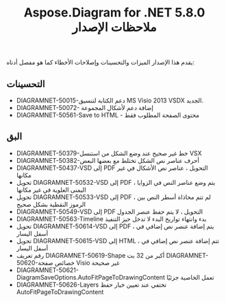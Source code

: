 ﻿---
title: Aspose.Diagram for .NET 5.8.0 ملاحظات الإصدار
type: docs
weight: 20
url: /ar/net/aspose-diagram-for-net-5-8-0-release-notes/
---
يقدم هذا الإصدار الميزات والتحسينات وإصلاحات الأخطاء كما هو مفصل أدناه:
## **التحسينات**
- DIAGRAMNET-50015-دعم الكتابة لتنسيق MS Visio 2013 VSDX الجديد.
- DIAGRAMNET-50072- إضافة دعم لأشكال المجموعة
- DIAGRAMNET-50561-Save to HTML - محتوى الصفحة المطلوب فقط
## **البق**
- DIAGRAMNET-50379-خط غير صحيح عند وضع الشكل من استنسل VSX
- DIAGRAMNET-50382-أحرف عناصر نص الشكل تختلط مع بعضها البعض
- DIAGRAMNET-50437-VSD إلى PDF التحويل ، عناصر نص الأشكال في غير مكانها
- تحويل DIAGRAMNET-50532-VSD إلى PDF ، يتم وضع عناصر النص في الزوايا اليمنى العلوية في غير مكانها
- تحويل DIAGRAMNET-50533-VSD إلى PDF ، لم تتم محاذاة أسطر النص بين الرموز النقطية بشكل صحيح
- DIAGRAMNET-50549-VSD إلى PDF التحويل ، لا يتم حفظ عنصر الجدول
- DIAGRAMNET-50563-Timeline بدء وانتهاء تواريخ البدء لا تدخل حيز التنفيذ
- تحويل DIAGRAMNET-50614-VSD إلى PDF ، يتم إضافة عنصر نص إضافي في أسفل اليسار
- تحويل DIAGRAMNET-50615-VSD إلى HTML ، تتم إضافة عنصر نص إضافي في أسفل اليسار
- رقم تعريف DIAGRAMNET-50619-Shape أكبر من 32 بت DIAGRAMNET-50620-خصائص صفحة Visio غير صحيحة
- DIAGRAMNET-50621-DiagramSaveOptions.AutoFitPageToDrawingContent تعمل الخاصية جزئيًا
- DIAGRAMNET-50626-Layers تختفي عند تعيين خيار حفظ AutoFitPageToDrawingContent
